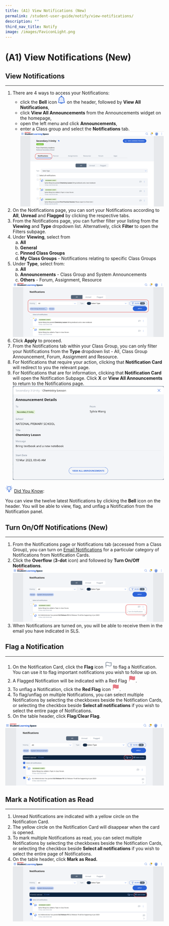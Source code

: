 ```yaml
---
title: (A1) View Notifications (New)
permalink: /student-user-guide/notify/view-notifications/
description: ""
third_nav_title: Notify
image: /images/FaviconLight.png
---
```

<h1>(A1) View Notifications (New)</h1>
<h2>View Notifications</h2>
<hr>
<ol>
<li>There are 4 ways to access your Notifications:
<ul><li>click the <strong>Bell</strong> icon <img style="width:1.5rem; display: inline;" alt="Bell icon" src="/images/Icons/Bell.svg"> on the header, followed by <strong>View All Notifications</strong>,</li>
<li>click <strong>View All Announcements</strong> from the Announcements widget on the homepage,</li>
<li>open the left menu and click <strong>Announcements</strong>,</li>
<li>enter a Class group and select the <strong>Notifications</strong> tab. <img src="/images/1Student/N-ClassGroupNotification.png"></li></ul>
</li>
<li>On the Notifications page, you can sort your Notifications according to <strong>All</strong>, <strong>Unread</strong> and <strong>Flagged</strong> by clicking the respective tabs.</li>
<li>From the Notifications page, you can further filter your listing from the <strong>Viewing</strong> and <strong>Type</strong> dropdown list. Alternatively, click <strong>Filter</strong> to open the Filters subpage.</li>
<li>Under <strong>Viewing</strong>, select from
<ol style="list-style-type: lower-alpha;">
<li><strong>All</strong></li>
<li><strong>General</strong></li>
<li><strong>Pinned Class Groups</strong></li>
<li><strong>My Class Groups</strong> - Notifications relating to specific Class Groups</li></ol>
</li>
<li>Under <strong>Type</strong>, select from:
<ol style="list-style-type: lower-alpha;">
<li><strong>All</strong></li>
<li><strong>Announcements</strong> - Class Group and System Announcements</li>
<li><strong>Others</strong> - Forum, Assignment, Resource</li>
</ol>
<img src="/images/1Student/N-NotificationsFilter.png">
</li>
<li>Click <strong>Apply</strong> to proceed.</li>
<li>From the Notifications tab within your Class Group, you can only filter your Notifications from the <strong>Type</strong> dropdown list - All, Class Group Announcement, Forum, Assignment and Resource.</li>
<li>For Notifications that require your action, clicking that <strong>Notification Card</strong> will redirect to you the relevant page.</li>
<li>For Notifications that are for information, clicking that <strong>Notification Card</strong> will open the Notification Subpage. Click <strong>X</strong> or <strong>View All Announcements</strong> to return to the Notifications page. <img src="/images/1Student/N-Notifications1.png">
</li>
</ol>
<p><img style="width:1.5rem; display: inline;" src="/images/Icons/Bulb32.svg"> <u>Did You Know</u>:</p>
<p>You can view the twelve latest Notifications by clicking the <strong>Bell</strong> icon on the header. You will be able to view, flag, and unflag a Notification from the Notification panel.</p>
<h2>Turn On/Off Notifications (New)</h2>
<hr>
<ol><li>From the Notifications page or Notifications tab (accessed from a Class Group), you can turn on <a target="_blank" href="/student-user-guide/customise/set-email-notifications/">Email Notifications</a> for a particular category of Notifications from Notification Cards.</li>
<li>Click the <strong>Overflow</strong> (<strong>3-dot</strong> icon) and followed by <strong>Turn On/Off Notifications</strong>. <img src="/images/1Student/N-EmailNotifications.png"></li>
<li>When Notifications are turned on, you will be able to receive them in the email you have indicated in SLS.</li>
</ol>
<h2>Flag a Notification</h2>
<hr>
<ol>
<li>On the Notification Card, click the <strong>Flag</strong> icon <img style="width:1.5rem; display: inline;" src="/images/Icons/Flag24.svg"> to flag a Notification. You can use it to flag important notifications you wish to follow up on.</li>
<li>A Flagged Notification will be indicated with a Red Flag <img alt="" style="width:1.5rem; display: inline;" src="/images/Icons/FlagFilled24.svg">.</li>
<li>To unflag a Notification, click the <strong>Red Flag</strong> icon <img alt="" style="width:1.5rem; display: inline;" src="/images/Icons/FlagFilled24.svg">.</li>
<li>To flag/unflag on multiple Notifications, you can select multiple Notifications by selecting the checkboxes beside the Notification Cards, or selecting the checkbox beside <strong>Select all notifications</strong> if you wish to select the entire page of Notifications.</li>
<li>On the table header, click <strong>Flag</strong>/<strong>Clear Flag</strong>.</li></ol>
<img src="/images/1Student/N-FlagNotifications.png">
<h2>Mark a Notification as Read</h2>
<hr>
<ol>
<li>Unread Notifications are indicated with a yellow circle on the Notification Card.</li>
<li>The yellow circle on the Notification Card will disappear when the card is opened.</li>
<li>To mark multiple Notifications as read, you can select multiple Notifications by selecting the checkboxes beside the Notification Cards, or selecting the checkbox beside <strong>Select all notifications</strong> if you wish to select the entire page of Notifications.</li>
<li>On the table header, click <strong>Mark as Read.</strong>
	<img src="/images/1Student/N-Notifications2.png"></li>
</ol>